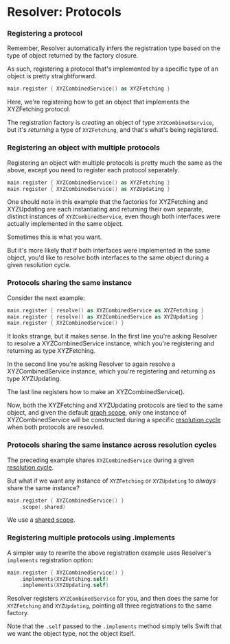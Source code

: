 #  Resolver: Protocols

### Registering a protocol

Remember, Resolver automatically infers the registration type based on the type of object returned by the factory closure.

As such, registering a protocol that's implemented by a specific type of an object is pretty straightforward.

```swift
main.register { XYZCombinedService() as XYZFetching }
```

Here, we're registering how to get an object that implements the XYZFetching protocol.

The registration factory is *creating* an object of type `XYZCombinedService`, but it's *returning* a type of `XYZFetching`, and that's what's being registered.

### Registering an object with multiple protocols

Registering an object with multiple protocols is pretty much the same as the above, except you need to register each protocol separately.

```swift
main.register { XYZCombinedService() as XYZFetching }
main.register { XYZCombinedService() as XYZUpdating }
```

One should note in this example that the factories for XYZFetching and XYZUpdating are each instantiating and returning their own separate, distinct instances of `XYZCombinedService`, even though both interfaces were actually implemented in the same object.

Sometimes this is what you want.

But it's more likely that if both interfaces were implemented in the same object, you'd like to resolve both interfaces to the same object during a given resolution cycle.

### Protocols sharing the same instance

Consider the next example:

```swift
main.register { resolve() as XYZCombinedService as XYZFetching }
main.register { resolve() as XYZCombinedService as XYZUpdating }
main.register { XYZCombinedService() }
```

It looks strange, but it makes sense. In the first line you're asking Resolver to resolve a XYZCombinedService instance, which you're registering and returning as type XYZFetching.

In the second line you're asking Resolver to again resolve a XYZCombinedService instance, which you're registering and returning as type XYZUpdating.

The last line registers how to make an XYZCombinedService().

Now, both the XYZFetching and XYZUpdating protocols are tied to the same object, and given the default [graph scope](Scopes.md), only one instance of XYZCombinedService will be constructed during a specific [resolution cycle](Cycle.md) when both protocols are resovled.

### Protocols sharing the same instance across resolution cycles

The preceding example shares `XYZCombinedService` during a given [resolution cycle](Cycle.md).

But what if we want any instance of `XYZFetching` or `XYZUpdating` to *always* share the same instance?

```swift
main.register { XYZCombinedService() }
    .scope(.shared)
```

We use a [shared scope](Scopes.md).

### Registering multiple protocols using .implements

A simpler way to rewrite the above registration example uses Resolver's `implements` registration option:

```swift
main.register { XYZCombinedService() }
    .implements(XYZFetching.self)
    .implements(XYZUpdating.self)
```

Resolver registers `XYZCombinedService` for you, and then does the same for `XYZFetching` and `XYZUpdating`, pointing all three registrations to the same factory.

Note that the `.self` passed to the `.implements` method simply tells Swift that we want the object type, not the object itself.
